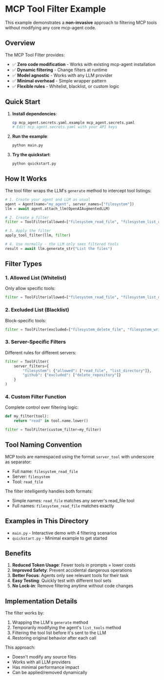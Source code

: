 # MCP Tool Filter Example

This example demonstrates a **non-invasive** approach to filtering MCP tools without modifying any core mcp-agent code.

## Overview

The MCP Tool Filter provides:
- ✅ **Zero code modification** - Works with existing mcp-agent installation
- ✅ **Dynamic filtering** - Change filters at runtime
- ✅ **Model agnostic** - Works with any LLM provider
- ✅ **Minimal overhead** - Simple wrapper pattern
- ✅ **Flexible rules** - Whitelist, blacklist, or custom logic

## Quick Start

1. **Install dependencies**:
   ```bash
   cp mcp_agent.secrets.yaml.example mcp_agent.secrets.yaml
   # Edit mcp_agent.secrets.yaml with your API keys
   ```

2. **Run the example**:
   ```bash
   python main.py
   ```

3. **Try the quickstart**:
   ```bash
   python quickstart.py
   ```

## How It Works

The tool filter wraps the LLM's `generate` method to intercept tool listings:

```python
# 1. Create your agent and LLM as usual
agent = Agent(name="my_agent", server_names=["filesystem"])
llm = await agent.attach_llm(OpenAIAugmentedLLM)

# 2. Create a filter
filter = ToolFilter(allowed=["filesystem_read_file", "filesystem_list_directory"])

# 3. Apply the filter
apply_tool_filter(llm, filter)

# 4. Use normally - the LLM only sees filtered tools
result = await llm.generate_str("List the files")
```

## Filter Types

### 1. Allowed List (Whitelist)
Only allow specific tools:
```python
filter = ToolFilter(allowed=["filesystem_read_file", "filesystem_list_directory"])
```

### 2. Excluded List (Blacklist)
Block-specific tools:
```python
filter = ToolFilter(excluded=["filesystem_delete_file", "filesystem_write_file"])
```

### 3. Server-Specific Filters
Different rules for different servers:
```python
filter = ToolFilter(
    server_filters={
        "filesystem": {"allowed": ["read_file", "list_directory"]},
        "github": {"excluded": ["delete_repository"]}
    }
)
```

### 4. Custom Filter Function
Complete control over filtering logic:
```python
def my_filter(tool):
    return "read" in tool.name.lower()

filter = ToolFilter(custom_filter=my_filter)
```

## Tool Naming Convention

MCP tools are namespaced using the format `server_tool` with underscore as separator:

- Full name: `filesystem_read_file`
- Server: `filesystem`
- Tool: `read_file`

The filter intelligently handles both formats:
- Simple names: `read_file` matches any server's read_file tool
- Full names: `filesystem_read_file` matches exactly

## Examples in This Directory

- `main.py` - Interactive demo with 4 filtering scenarios
- `quickstart.py` - Minimal example to get started

## Benefits

1. **Reduced Token Usage**: Fewer tools in prompts = lower costs
2. **Improved Safety**: Prevent accidental dangerous operations
3. **Better Focus**: Agents only see relevant tools for their task
4. **Easy Testing**: Quickly test with different tool sets
5. **No Lock-in**: Remove filtering anytime without code changes

## Implementation Details

The filter works by:
1. Wrapping the LLM's `generate` method
2. Temporarily modifying the agent's `list_tools` method
3. Filtering the tool list before it's sent to the LLM
4. Restoring original behavior after each call

This approach:
- Doesn't modify any source files
- Works with all LLM providers
- Has minimal performance impact
- Can be applied/removed dynamically